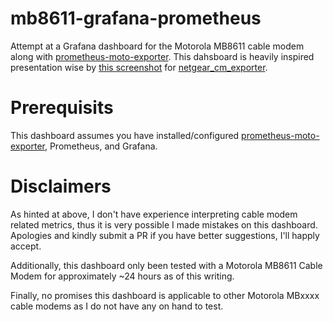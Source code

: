 # mb8611-grafana-prometheus
Attempt at a Grafana dashboard for the Motorola MB8611 cable modem along with <a href="https://github.com/jahkeup/prometheus-moto-exporter">prometheus-moto-exporter<a/>. This dahsboard is heavily inspired presentation wise by <a href="https://github.com/ickymettle/netgear_cm_exporter/blob/master/grafana/dashboard_screenshot.png">this screenshot</a> for <a href="https://github.com/ickymettle/netgear_cm_exporter">netgear_cm_exporter<a>.

# Prerequisits

This dashboard assumes you have installed/configured <a href="https://github.com/jahkeup/prometheus-moto-exporter">prometheus-moto-exporter<a/>, Prometheus, and Grafana.

# Disclaimers

As hinted at above, I don't have experience interpreting cable modem related metrics, thus it is very possible I made mistakes on this dashboard. Apologies and kindly submit a PR if you have better suggestions, I'll happly accept.

Additionally, this dashboard only been tested with a Motorola MB8611 Cable Modem for approximately ~24 hours as of this writing.

Finally, no promises this dashboard is applicable to other Motorola MBxxxx cable modems as I do not have any on hand to test.

